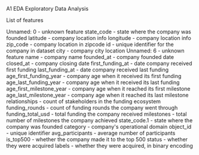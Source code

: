 A1 EDA Exploratory Data Analysis


List of features

Unnamed: 0 - unknown feature
state_code - state where the company was founded
latitude - company location info
longitude - company location info
zip_code - company location in zipcode
id - unique identifier for the company in dataset
city - company city location
Unnamed: 6 - unknown feature
name - company name
founded_at - company founded date
closed_at - company closing date
first_funding_at - date company received first funding
last_funding_at - date company received last funding
age_first_funding_year - company age when it received its first funding
age_last_funding_year - company age when it received its last funding
age_first_milestone_year - company age when it reached its first milestone
age_last_milestone_year - company age when it reached its last milestone
relationships - count of stakeholders in the funding ecosystem
funding_rounds - count of funding rounds the company went through
funding_total_usd - total funding the company received
milestones - total number of milestones the company achieved
state_code.1 - state where the company was founded
category - company's operational domain
object_id - unique identifier
avg_participants - average number of participants 
is_top500 - whether the company made it to the top 500
status - whether they were acquired
labels - whether they were acquired, in binary encoding